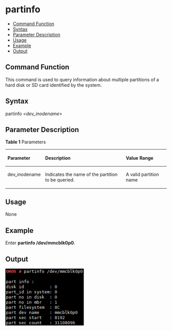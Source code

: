 # partinfo<a name="EN-US_TOPIC_0000001051930303"></a>

-   [Command Function](#section1777503617199)
-   [Syntax](#section185501447132114)
-   [Parameter Description](#section1304151212252)
-   [Usage](#section4566131982520)
-   [Example](#section4351134942514)
-   [Output](#section66689331412)

## Command Function<a name="section1777503617199"></a>

This command is used to query information about multiple partitions of a hard disk or SD card identified by the system.

## Syntax<a name="section185501447132114"></a>

partinfo <_dev\_inodename_\>

## Parameter Description<a name="section1304151212252"></a>

**Table  1**  Parameters

<a name="table1390mcpsimp"></a>
<table><thead align="left"><tr id="row1396mcpsimp"><th class="cellrowborder" valign="top" width="22%" id="mcps1.2.4.1.1"><p id="p1398mcpsimp"><a name="p1398mcpsimp"></a><a name="p1398mcpsimp"></a><strong id="b130786349111516"><a name="b130786349111516"></a><a name="b130786349111516"></a>Parameter</strong></p>
</th>
<th class="cellrowborder" valign="top" width="51%" id="mcps1.2.4.1.2"><p id="p1400mcpsimp"><a name="p1400mcpsimp"></a><a name="p1400mcpsimp"></a><strong id="b1089142031013"><a name="b1089142031013"></a><a name="b1089142031013"></a>Description</strong></p>
</th>
<th class="cellrowborder" valign="top" width="27%" id="mcps1.2.4.1.3"><p id="p1402mcpsimp"><a name="p1402mcpsimp"></a><a name="p1402mcpsimp"></a><strong id="b17244395211516"><a name="b17244395211516"></a><a name="b17244395211516"></a>Value Range</strong></p>
</th>
</tr>
</thead>
<tbody><tr id="row1403mcpsimp"><td class="cellrowborder" valign="top" width="22%" headers="mcps1.2.4.1.1 "><p id="p1405mcpsimp"><a name="p1405mcpsimp"></a><a name="p1405mcpsimp"></a>dev_inodename</p>
</td>
<td class="cellrowborder" valign="top" width="51%" headers="mcps1.2.4.1.2 "><p id="p1407mcpsimp"><a name="p1407mcpsimp"></a><a name="p1407mcpsimp"></a>Indicates the name of the partition to be queried.</p>
</td>
<td class="cellrowborder" valign="top" width="27%" headers="mcps1.2.4.1.3 "><p id="p1409mcpsimp"><a name="p1409mcpsimp"></a><a name="p1409mcpsimp"></a>A valid partition name</p>
</td>
</tr>
</tbody>
</table>

## Usage<a name="section4566131982520"></a>

None

## Example<a name="section4351134942514"></a>

Enter  **partinfo /dev/mmcblk0p0**.

## Output<a name="section66689331412"></a>

![](figure/en-us_image_0000001052370303.png)

